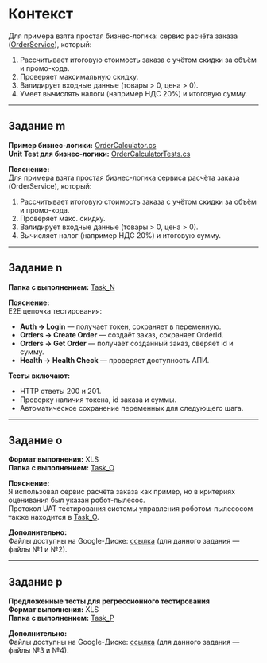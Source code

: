 # Контекст

Для примера взята простая бизнес-логика: сервис расчёта заказа ([OrderService](https://github.com/ArtBi1/SoftArch/blob/main/OrderCalculator.cs)), который:

1. Рассчитывает итоговую стоимость заказа с учётом скидки за объём и промо-кода.
2. Проверяет максимальную скидку.
3. Валидирует входные данные (товары > 0, цена > 0).
4. Умеет вычислять налоги (например НДС 20%) и итоговую сумму.

---

## Задание m
**Пример бизнес-логики:** [OrderCalculator.cs](https://github.com/ArtBi1/SoftArch/blob/main/OrderCalculator.cs)  
**Unit Test для бизнес-логики:** [OrderCalculatorTests.cs](https://github.com/ArtBi1/SoftArch/blob/main/OrderCalculatorTests.cs)

**Пояснение:**  
Для примера взята простая бизнес-логика сервиса расчёта заказа (OrderService), который:

1. Рассчитывает итоговую стоимость заказа с учётом скидки за объём и промо-кода.  
2. Проверяет макс. скидку.  
3. Валидирует входные данные (товары > 0, цена > 0).  
4. Вычисляет налог (например НДС 20%) и итоговую сумму.

---

## Задание n
**Папка с выполнением:** [Task_N](https://github.com/ArtBi1/SoftArch/tree/main/Task_N)

**Пояснение:**  
E2E цепочка тестирования:  
- **Auth -> Login** — получает токен, сохраняет в переменную.  
- **Orders -> Create Order** — создаёт заказ, сохраняет OrderId.  
- **Orders -> Get Order** — получает созданный заказ, сверяет id и сумму.  
- **Health -> Health Check** — проверяет доступность АПИ.

**Тесты включают:**  
- HTTP ответы 200 и 201.  
- Проверку наличия токена, id заказа и суммы.  
- Автоматическое сохранение переменных для следующего шага.

---

## Задание o
**Формат выполнения:** XLS  
**Папка с выполнением:** [Task_O](https://github.com/ArtBi1/SoftArch/tree/main/Task_O)

**Пояснение:**  
Я использовал сервис расчёта заказа как пример, но в критериях оценивания был указан робот-пылесос.  
Протокол UAT тестирования системы управления роботом-пылесосом также находится в [Task_O](https://github.com/ArtBi1/SoftArch/tree/main/Task_O).  

**Дополнительно:**  
Файлы доступны на Google-Диске: [ссылка](https://drive.google.com/drive/folders/1aq4S8DLPSyliaLoz39sENctf_J4Epg0g) (для данного задания — файлы №1 и №2).

---

## Задание p
**Предложенные тесты для регрессионного тестирования**  
**Формат выполнения:** XLS  
**Папка с выполнением:** [Task_P](https://github.com/ArtBi1/SoftArch/tree/main/Task_P)

**Дополнительно:**  
Файлы доступны на Google-Диске: [ссылка](https://drive.google.com/drive/folders/1aq4S8DLPSyliaLoz39sENctf_J4Epg0g) (для данного задания — файлы №3 и №4).
